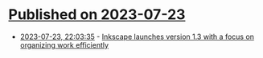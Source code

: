 # [Published on 2023-07-23](index.md)

* [2023-07-23, 22:03:35](https://lobste.rs/s/wicxqt/inkscape_launches_version_1_3_with_focus) - [Inkscape launches version 1.3 with a focus on organizing work efficiently](https://inkscape.org/news/2023/07/23/inkscape-launches-version-13-focus-organizing-work/)
